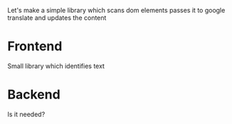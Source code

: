 Let's make a simple library which scans dom elements passes it to google translate and updates the content

# Frontend
Small library which identifies text 

# Backend 
Is it needed?